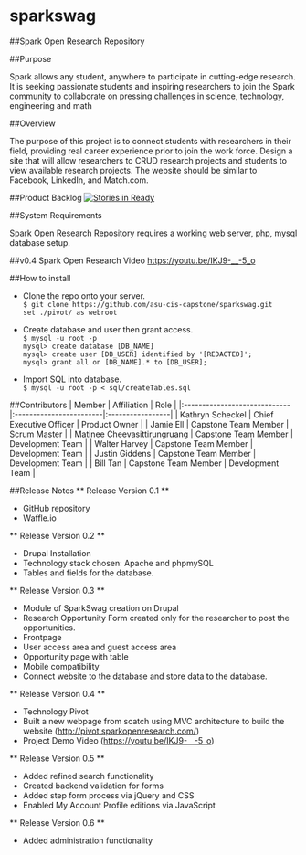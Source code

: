 # sparkswag

##Spark Open Research Repository

##Purpose

Spark allows any student, anywhere to participate in cutting-edge research. It is seeking passionate students and inspiring researchers to join the Spark community to collaborate on pressing challenges in science, technology, engineering and math

##Overview

The purpose of this project is to connect students with researchers in their field, providing real career experience prior to join the work force. Design a site that will allow researchers to CRUD research projects and students to view available research projects. The website should be similar to Facebook, LinkedIn, and Match.com. 

##Product Backlog
[![Stories in Ready](https://badge.waffle.io/asu-cis-capstone/sparkswag.svg?label=ready&title=Ready)](https://waffle.io/asu-cis-capstone/sparkswag)

##System Requirements

Spark Open Research Repository requires a working web server, php, mysql database setup.

##v0.4 Spark Open Research Video
https://youtu.be/IKJ9-__-5_o

##How to install

* Clone the repo onto your server.
<br>```$ git clone https://github.com/asu-cis-capstone/sparkswag.git```
<br>```set ./pivot/ as webroot ```

* Create database and user then grant access.
<br>```$ mysql -u root -p```
<br>```mysql> create database [DB_NAME]```
<br>```mysql> create user [DB_USER] identified by '[REDACTED]';```
<br>```mysql> grant all on [DB_NAME].* to [DB_USER];```

* Import SQL into database.
<br>```$ mysql -u root -p < sql/createTables.sql```

##Contributors
| Member                       | Affiliation             | Role             |
|:-----------------------------|:------------------------|:-----------------|
| Kathryn Scheckel             | Chief Executive Officer | Product Owner    |
| Jamie Ell                    | Capstone Team Member    | Scrum Master     |
| Matinee Cheevasittirungruang | Capstone Team Member    | Development Team |
| Walter Harvey                | Capstone Team Member    | Development Team |
| Justin Giddens               | Capstone Team Member    | Development Team |
| Bill Tan                     | Capstone Team Member    | Development Team |

##Release Notes
** Release Version 0.1 **
* GitHub repository
* Waffle.io

** Release Version 0.2 **
* Drupal Installation
* Technology stack chosen: Apache and phpmySQL
* Tables and fields for the database. 

** Release Version 0.3 **
* Module of SparkSwag creation on Drupal
* Research Opportunity Form created only for the researcher to post the opportunities.   
* Frontpage
* User access area and guest access area
* Opportunity page with table
* Mobile compatibility
* Connect website to the database and store data to the database.

** Release Version 0.4 **
* Technology Pivot
* Built a new webpage from scatch using MVC architecture to build the website (http://pivot.sparkopenresearch.com/)
* Project Demo Video (https://youtu.be/IKJ9-__-5_o)

** Release Version 0.5 **
* Added refined search functionality
* Created backend validation for forms
* Added step form process via jQuery and CSS
* Enabled My Account Profile editions via JavaScript

** Release Version 0.6 **
* Added administration functionality
